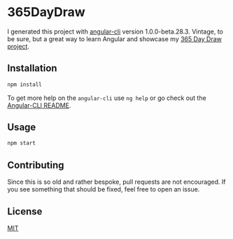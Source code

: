 # 365DayDraw

I generated this project with [angular-cli](https://github.com/angular/angular-cli) version 1.0.0-beta.28.3. Vintage, to be sure, but a great way to learn Angular and showcase my [365 Day Draw project](https://scottpdawson.com/365daydraw-challenge-completed/). 

## Installation

```bash
npm install
```

To get more help on the `angular-cli` use `ng help` or go check out the [Angular-CLI README](https://github.com/angular/angular-cli/blob/master/README.md).

## Usage

```bash
npm start
```

## Contributing
Since this is so old and rather bespoke, pull requests are not encouraged. If you see something that should be fixed, feel free to open an issue.

## License
[MIT](https://choosealicense.com/licenses/mit/)